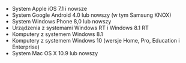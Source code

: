 
  - System Apple iOS 7.1 i nowsze
  - System Google Android 4.0 lub nowszy (w tym Samsung KNOX)
  - System Windows Phone 8,0 lub nowszy
  - Urządzenia z systemami Windows RT i Windows 8.1 RT
  - Komputery z systemem Windows 8.1
  - Komputery z systemem Windows 10 (wersje Home, Pro, Education i Enterprise)
  - System Mac OS X 10.9 lub nowszy


<!--HONumber=May16_HO4-->


